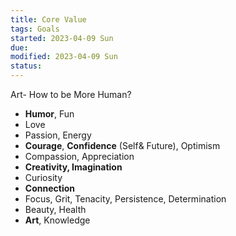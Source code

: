```yaml
---
title: Core Value
tags: Goals   
started: 2023-04-09 Sun
due: 
modified: 2023-04-09 Sun
status: 
---
```

Art- How to be More Human? 
- **Humor**, Fun
- Love
- Passion, Energy
- **Courage**, **Confidence** (Self& Future), Optimism
- Compassion, Appreciation
- **Creativity, Imagination**
- Curiosity
- **Connection**
- Focus, Grit, Tenacity, Persistence, Determination
- Beauty, Health
- **Art**, Knowledge